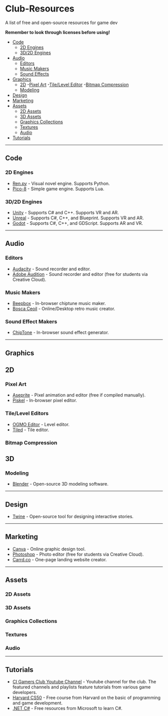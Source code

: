 # Club-Resources
A list of free and open-source resources for game dev

<!--future club logo image here-->

**Remember to look through licenses before using!**

- [Code](#code)
  - [2D Engines](#2d-engines)
  - [3D/2D Engines](#3d2d-engines)
- [Audio](#audio)
  - [Editors](#editors)
  - [Music Makers](#music-makers)
  - [Sound Effects](#sound-effect-makers)
- [Graphics](#graphics)
  - [2D](#2d)
    -[Pixel Art](#pixel-art)
    -[Tile/Level Editor](#tilelevel-editor)
    -[Bitmap Compression](#bitmap-compression)
  - [Modeling](#modeling)
- [Design](#design)
- [Marketing](#marketing)
- [Assets](#assets)
  - [2D Assets](#2d-assets)
  - [3D Assets](#3d-assets)
  - [Graphics Collections](#graphics-collections)
  - [Textures](#textures)
  - [Audio](#audio-assets)
- [Tutorials](#tutorials)

--------
Code
--------
### 2D Engines

* [Ren.py](https://www.renpy.org/) - Visual novel engine. Supports Python.
* [Pico-8](https://www.lexaloffle.com/pico-8.php) - Simple game engine. Supports Lua.

### 3D/2D Engines
* [Unity](https://unity.com/) - Supports C# and C++. Supports VR and AR. 
* [Unreal](https://www.unrealengine.com/en-US) - Supports C#, C++, and Blueprint. Supports VR and AR.
* [Godot](https://godotengine.org/) - Supports C#, C++, and GDScript. Supports AR and VR.

--------
Audio
--------
### Editors
* [Audacity](https://www.audacityteam.org/) - Sound recorder and editor.
* [Adobe Audition](https://www.adobe.com/products/audition.html) - Sound recorder and editor (free for students via Creative Cloud).

### Music Makers
* [Beepbox](https://www.beepbox.co/) - In-browser chiptune music maker.
* [Bosca Ceoil](https://boscaceoil.net/) - Online/Desktop retro music creator.

### Sound Effect Makers
* [ChipTone](https://sfbgames.itch.io/chiptone) - In-browser sound effect generator.

--------
Graphics
--------
## 2D
### Pixel Art
* [Aseprite](https://github.com/aseprite/aseprite/blob/main/INSTALL.md) - Pixel animation and editor (free if compiled manually).
* [Piskel](https://www.piskelapp.com/) - In-browser pixel editor.

### Tile/Level Editors
* [OGMO Editor](https://ogmo-editor-3.github.io/) - Level editor.
* [Tiled](https://www.mapeditor.org/) - Tile editor.

### Bitmap Compression

## 3D
### Modeling
* [Blender](https://www.blender.org/) - Open-source 3D modeling software.


--------
Design
--------
* [Twine](http://twinery.org/) - Open-source tool for designing interactive stories.

--------
Marketing
--------
* [Canva](https://www.canva.com/) - Online graphic design tool.
* [Photoshop](https://www.adobe.com/creativecloud.html) - Photo editor (free for students via Creative Cloud).
* [Carrd.co](https://carrd.co/) - One-page landing website creator.


--------
Assets
--------
### 2D Assets
### 3D Assets
### Graphics Collections
### Textures
### Audio

--------
Tutorials
--------
* [CI Gamers Club Youtube Channel](https://www.youtube.com/channel/UCaLUNY1KWzoVoiAhESU3wrA) - Youtube channel for the club. The featured channels and playlists feature tutorials from various game developers. 
* [Harvard CS50](https://pll.harvard.edu/course/cs50s-introduction-game-development?delta=0) - Free course from Harvard on the basic of programming and game development.
* [.NET C#](https://dotnet.microsoft.com/en-us/learn/csharp) - Free resources from Microsoft to learn C#.
